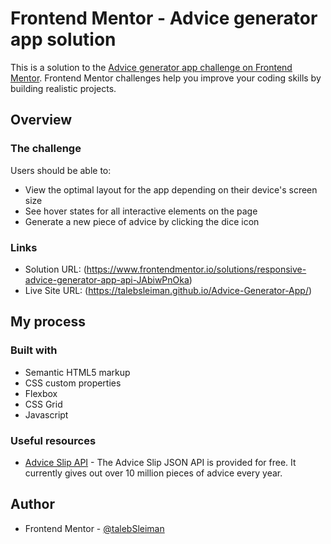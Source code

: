 # Frontend Mentor - Advice generator app solution

This is a solution to the [Advice generator app challenge on Frontend Mentor](https://www.frontendmentor.io/challenges/advice-generator-app-QdUG-13db). Frontend Mentor challenges help you improve your coding skills by building realistic projects.


## Overview

### The challenge

Users should be able to:

- View the optimal layout for the app depending on their device's screen size
- See hover states for all interactive elements on the page
- Generate a new piece of advice by clicking the dice icon

### Links

- Solution URL:  (https://www.frontendmentor.io/solutions/responsive-advice-generator-app-api-JAbiwPnOka)
- Live Site URL: (https://talebsleiman.github.io/Advice-Generator-App/)

## My process

### Built with

- Semantic HTML5 markup
- CSS custom properties
- Flexbox
- CSS Grid
- Javascript

### Useful resources

- [Advice Slip API](https://api.adviceslip.com/) - The Advice Slip JSON API is provided for free. It currently gives out over 10 million pieces of advice every year.

## Author

- Frontend Mentor - [@talebSleiman](https://www.frontendmentor.io/profile/talebSleiman)

